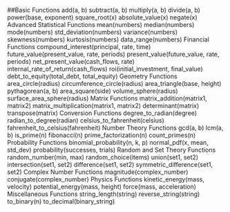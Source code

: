 ##Basic Functions
add(a, b)
subtract(a, b)
multiply(a, b)
divide(a, b)
power(base, exponent)
square_root(x)
absolute_value(x)
negate(x)
Advanced Statistical Functions
mean(numbers)
median(numbers)
mode(numbers)
std_deviation(numbers)
variance(numbers)
skewness(numbers)
kurtosis(numbers)
data_range(numbers)
Financial Functions
compound_interest(principal, rate, time)
future_value(present_value, rate, periods)
present_value(future_value, rate, periods)
net_present_value(cash_flows, rate)
internal_rate_of_return(cash_flows)
roi(initial_investment, final_value)
debt_to_equity(total_debt, total_equity)
Geometry Functions
area_circle(radius)
circumference_circle(radius)
area_triangle(base, height)
pythagorean(a, b)
area_square(side)
volume_sphere(radius)
surface_area_sphere(radius)
Matrix Functions
matrix_addition(matrix1, matrix2)
matrix_multiplication(matrix1, matrix2)
determinant(matrix)
transpose(matrix)
Conversion Functions
degree_to_radian(degree)
radian_to_degree(radian)
celsius_to_fahrenheit(celsius)
fahrenheit_to_celsius(fahrenheit)
Number Theory Functions
gcd(a, b)
lcm(a, b)
is_prime(n)
fibonacci(n)
prime_factorization(n)
count_primes(n)
Probability Functions
binomial_probability(n, k, p)
normal_pdf(x, mean, std_dev)
probability(successes, trials)
Random and Set Theory Functions
random_number(min, max)
random_choice(items)
union(set1, set2)
intersection(set1, set2)
difference(set1, set2)
symmetric_difference(set1, set2)
Complex Number Functions
magnitude(complex_number)
conjugate(complex_number)
Physics Functions
kinetic_energy(mass, velocity)
potential_energy(mass, height)
force(mass, acceleration)
Miscellaneous Functions
string_length(string)
reverse_string(string)
to_binary(n)
to_decimal(binary_string)

